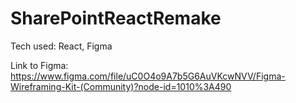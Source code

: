 # SharePointReactRemake

Tech used: React, Figma

Link to Figma: https://www.figma.com/file/uC0O4o9A7b5G6AuVKcwNVV/Figma-Wireframing-Kit-(Community)?node-id=1010%3A490
